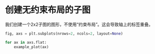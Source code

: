 # 创建无约束布局的子图

我们创建一个2x2子图的图形，不使用“约束布局”。这会导致轴上的标签重叠。

```python
fig, axs = plt.subplots(nrows=2, ncols=2, layout=None)

for ax in axs.flat:
    example_plot(ax)
```
